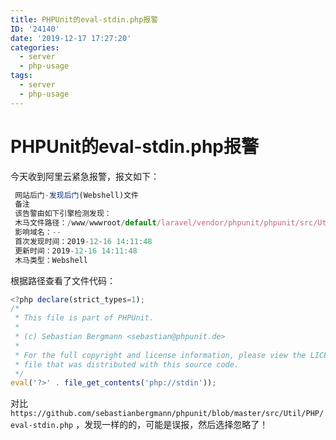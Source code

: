 ```yaml
---
title: PHPUnit的eval-stdin.php报警
ID: '24140'
date: '2019-12-17 17:27:20'
categories:
  - server
  - php-usage
tags:
  - server
  - php-usage
---
```


# PHPUnit的eval-stdin.php报警

今天收到阿里云紧急报警，报文如下：

``` js 
 网站后门-发现后门(Webshell)文件
 备注
 该告警由如下引擎检测发现：
 木马文件路径：/www/wwwroot/default/laravel/vendor/phpunit/phpunit/src/Util/PHP/eval-stdin.php
 影响域名：--
 首次发现时间：2019-12-16 14:11:48
 更新时间：2019-12-16 14:11:48
 木马类型：Webshell  
```

根据路径查看了文件代码：

``` js 
<?php declare(strict_types=1);
/*
 * This file is part of PHPUnit.
 *
 * (c) Sebastian Bergmann <sebastian@phpunit.de>
 *
 * For the full copyright and license information, please view the LICENSE
 * file that was distributed with this source code.
 */
eval('?>' . file_get_contents('php://stdin')); 
```

对比`https://github.com/sebastianbergmann/phpunit/blob/master/src/Util/PHP/eval-stdin.php` ，发现一样的的，可能是误报，然后选择忽略了！
 
 
 
 
 
 
 
 
 
 
 
 
 
 
 
 
 
 
 
